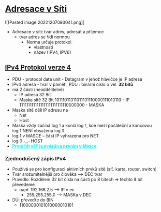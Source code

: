 # <u>Adresace v Síti</u>
![[Pasted image 20221207090041.png]]
- Adresace v síti: tvar adres, adresát a příjemce
	- tvar adres se řídí normou
		- Norma určuje protokol: 
			- vlastnosti
			- název (IPV4, IPV6)
## <u>IPv4 Protokol verze 4</u>
- PDU - protocol data unit - Datagram v jehož hlavičce je IP adresa
- IPv4 adresa - tvar v paměti, PDU : binární číslo o vel. **32 bitů**
- má 2 části (neoddělitelné)
	- IP adresa 32 Bit
	- Maska sítě 32 Bit
10111011011011101110000111010110 - IP
1111111111111111111111111110000000 - MASKA
- Maska sítě dělí IP adresu na
	- Net
	- Host
- Maska vždy začíná log 1 a končí log 1, kde mezi počáteční a koncovou log 1 NENÍ obsažená log 0
- log 1 v MASCE – část IP vyhrazena pro NET
- log 0 -,,- HOST
- <span style="text-decoration: underline; color: aqua; font-weight: 800">První bit v IP je svázán s prvním v Masce</span>

### Zjednodušený zápis IPv4
- Používá se pro konfiguraci aktivních prvků sítě (síť. karta, router, switch)
- Tvar srozumitelnější pro člověka –> DEC tvar
- Pravidlo: Rozdělení 32 bit čísla na části po 8 bitech => těchto 8 bit převedeme
	- např. 192.168.2.5 –> IP v ec
		- 255.255.255.0 –> MASKa v DEC
- DÚ: převeďte do BIN
	- 11000000101010000010101
